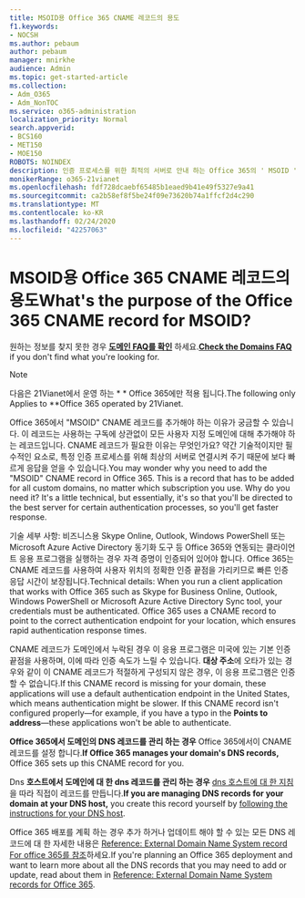 ```yaml
---
title: MSOID용 Office 365 CNAME 레코드의 용도
f1.keywords:
- NOCSH
ms.author: pebaum
author: pebaum
manager: mnirkhe
audience: Admin
ms.topic: get-started-article
ms.collection:
- Adm_O365
- Adm_NonTOC
ms.service: o365-administration
localization_priority: Normal
search.appverid:
- BCS160
- MET150
- MOE150
ROBOTS: NOINDEX
description: 인증 프로세스를 위한 최적의 서버로 안내 하는 Office 365의 ' MSOID ' CNAME 레코드에 대해 자세히 알아보세요.
monikerRange: o365-21vianet
ms.openlocfilehash: fdf728dcaebf65485b1eaed9b41e49f5327e9a41
ms.sourcegitcommit: ca2b58ef8f5be24f09e73620b74a1ffcf2d4c290
ms.translationtype: MT
ms.contentlocale: ko-KR
ms.lasthandoff: 02/24/2020
ms.locfileid: "42257063"
---
```

# <a name="whats-the-purpose-of-the-office-365-cname-record-for-msoid"></a><span data-ttu-id="95295-103">MSOID용 Office 365 CNAME 레코드의 용도</span><span class="sxs-lookup"><span data-stu-id="95295-103">What's the purpose of the Office 365 CNAME record for MSOID?</span></span>

 <span data-ttu-id="95295-104">원하는 정보를 찾지 못한 경우 **[도메인 FAQ를 확인](../setup/domains-faq.md)** 하세요.</span><span class="sxs-lookup"><span data-stu-id="95295-104">**[Check the Domains FAQ](../setup/domains-faq.md)** if you don't find what you're looking for.</span></span> 
> [!NOTE]
> <span data-ttu-id="95295-105">다음은 21Vianet에서 운영 하는 \* \* Office 365에만 적용 됩니다.</span><span class="sxs-lookup"><span data-stu-id="95295-105">The following only Applies to \*\*Office 365 operated by 21Vianet.</span></span>
  
<span data-ttu-id="95295-p101">Office 365에서 "MSOID" CNAME 레코드를 추가해야 하는 이유가 궁금할 수 있습니다. 이 레코드는 사용하는 구독에 상관없이 모든 사용자 지정 도메인에 대해 추가해야 하는 레코드입니다. CNAME 레코드가 필요한 이유는 무엇인가요? 약간 기술적이지만 필수적인 요소로, 특정 인증 프로세스를 위해 최상의 서버로 연결시켜 주기 때문에 보다 빠르게 응답을 얻을 수 있습니다.</span><span class="sxs-lookup"><span data-stu-id="95295-p101">You may wonder why you need to add the "MSOID" CNAME record in Office 365. This is a record that has to be added for all custom domains, no matter which subscription you use. Why do you need it? It's a little technical, but essentially, it's so that you'll be directed to the best server for certain authentication processes, so you'll get faster response.</span></span>
  
<span data-ttu-id="95295-p102">기술 세부 사항: 비즈니스용 Skype Online, Outlook, Windows PowerShell 또는 Microsoft Azure Active Directory 동기화 도구 등 Office 365와 연동되는 클라이언트 응용 프로그램을 실행하는 경우 자격 증명이 인증되어 있어야 합니다. Office 365는 CNAME 레코드를 사용하여 사용자 위치의 정확한 인증 끝점을 가리키므로 빠른 인증 응답 시간이 보장됩니다.</span><span class="sxs-lookup"><span data-stu-id="95295-p102">Technical details: When you run a client application that works with Office 365 such as Skype for Business Online, Outlook, Windows PowerShell or Microsoft Azure Active Directory Sync tool, your credentials must be authenticated. Office 365 uses a CNAME record to point to the correct authentication endpoint for your location, which ensures rapid authentication response times.</span></span>
  
<span data-ttu-id="95295-p103">CNAME 레코드가 도메인에서 누락된 경우 이 응용 프로그램은 미국에 있는 기본 인증 끝점을 사용하며, 이에 따라 인증 속도가 느릴 수 있습니다. **대상 주소**에 오타가 있는 경우와 같이 이 CNAME 레코드가 적절하게 구성되지 않은 경우, 이 응용 프로그램은 인증할 수 없습니다.</span><span class="sxs-lookup"><span data-stu-id="95295-p103">If this CNAME record is missing for your domain, these applications will use a default authentication endpoint in the United States, which means authentication might be slower. If this CNAME record isn't configured properly—for example, if you have a typo in the **Points to address**—these applications won't be able to authenticate.</span></span>
  
 <span data-ttu-id="95295-114">**Office 365에서 도메인의 DNS 레코드를 관리 하는 경우** Office 365에서이 CNAME 레코드를 설정 합니다.</span><span class="sxs-lookup"><span data-stu-id="95295-114">**If Office 365 manages your domain's DNS records,** Office 365 sets up this CNAME record for you.</span></span> 
  
 <span data-ttu-id="95295-115">Dns **호스트에서 도메인에 대 한 dns 레코드를 관리 하는 경우** [dns 호스트에 대 한 지침](https://support.office.com/article/b0f3fdca-8a80-4e8e-9ef3-61e8a2a9ab23.aspx)을 따라 직접이 레코드를 만듭니다.</span><span class="sxs-lookup"><span data-stu-id="95295-115">**If you are managing DNS records for your domain at your DNS host,** you create this record yourself by [following the instructions for your DNS host](https://support.office.com/article/b0f3fdca-8a80-4e8e-9ef3-61e8a2a9ab23.aspx).</span></span>
  
<span data-ttu-id="95295-116">Office 365 배포를 계획 하는 경우 추가 하거나 업데이트 해야 할 수 있는 모든 DNS 레코드에 대 한 자세한 내용은 [Reference: External Domain Name System record For office 365를 참조](https://go.microsoft.com/fwlink/?LinkId=579013)하세요.</span><span class="sxs-lookup"><span data-stu-id="95295-116">If you're planning an Office 365 deployment and want to learn more about all the DNS records that you may need to add or update, read about them in [Reference: External Domain Name System records for Office 365](https://go.microsoft.com/fwlink/?LinkId=579013).</span></span>
  

